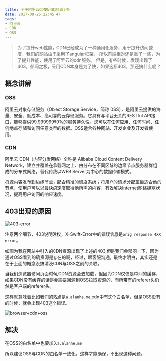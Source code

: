 ```yaml
---
title: 关于阿里云CDN报403错误分析
date: 2017-09-25 22:45:47
tags:
- 阿里云
- CDN
- OSS
---
```

> 为了提升web性能，CDN已经成为了一种通用化服务，用于提升访问速度，我们的网站由于采用了angular框架，
所以前端相对还是重了一些，为了提升性能，使用了阿里云的cdn服务。
但是，有些时候，发现出现了403，郁闷之极，采用CDN本身是为了快，如果这都403，那还搞什么呢？


## 概念讲解

### OSS

阿里云对象存储服务（Object Storage Service，简称 OSS），是阿里云提供的海量、安全、低成本、高可靠的云存储服务。它具有与平台无关的RESTful API接口，能够提供99.99999999%的服务持久性。您可以在任何应用、任何时间、任何地点存储和访问任意类型的数据。OSS适合各种网站、开发企业及开发者使用。

### CDN

阿里云 CDN（内容分发网络）全称是 Alibaba Cloud Content Delivery Network，建立并覆盖在承载网之上、由分布在不同区域的边缘节点服务器群组成的分布式网络，替代传统以WEB Server为中心的数据传输模式。

将源内容发布到边缘节点，配合精准的调度系统；将用户的请求分配至最适合他的节点，使用户可以以最快的速度取得他所需的内容，有效解决Internet网络拥塞状况，提高用户访问的响应速度。

## 403出现的原因

![403-error](http://or0g12e5e.bkt.clouddn.com/blog/2017-09-25-145738.jpg)

注意两个细节，403说明没权，X-Swift-Error中的错误信息是`orig response 4XX error`。

如图为我在网站中引入的CDN资源出现了上述的403,但是我们会郁闷一下，因为通过OSS看到的确资源是存在的啊，经过，跟客服沟通，最终才明白，其实还是在于上面的概念没搞清及CDN与OSS之前的关联。

当我们浏览器访问页面时候,CDN资源会去加载，但因为CDN仅仅是中间的缓存，如果CDN没有缓存的话是会需要回源到OSS拉取资源的，而所带有的referer头仍然是客户端的referer头。

这样就意味着比如我们的站点是`a.alanhe.me`,cdn中有这个白名单，但是OSS没有的时候，就会出现403这个错误。

![browser+cdn+oss](http://or0g12e5e.bkt.clouddn.com/blog/2017-09-25-150102.jpg)

## 解决
在OSS的白名单中也要加入`a.alanhe.me`

所以建议OSS与CDN的白名单一致化，这样才能确保，不出现这种问题。